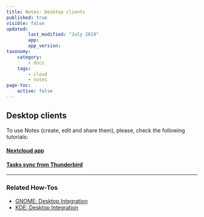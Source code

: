 ```yaml
---
title: Notes: Desktop clients
published: true
visible: false
updated:
        last_modified: "July 2019"
        app:
        app_version:
taxonomy:
    category:
        - docs
    tags:
        - cloud
        - notes
page-toc:
    active: false
---
```

## Desktop clients

To use Notes (create, edit and share them), please, check the following tutorials:


#### [Nextcloud app](/cloud/clients/desktop/multiplatform/desktop-sync-client)

#### [Tasks sync from Thunderbird](/cloud/clients/desktop/multiplatform/thunderbird-calendar-contacts#tasks-integration-with-with-thunderbird)

----
### Related How-Tos

- [GNOME: Desktop Integration](/cloud/clients/desktop/gnu-linux/gnome-desktop-integration)
- [KDE: Desktop Integration](/cloud/clients/desktop/gnu-linux/kde-desktop-integration)
